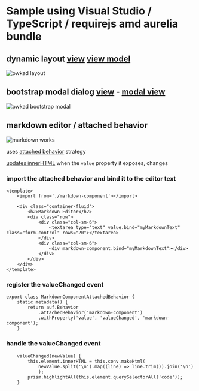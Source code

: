 # Sample using Visual Studio / TypeScript / requirejs amd aurelia bundle

## dynamic layout [view](https://github.com/cmichaelgraham/aurelia-typescript/blob/master/pwkad-aurelia-samples/pwkad-aurelia-samples/views/layout.html#L6-L20) [view model](https://github.com/cmichaelgraham/aurelia-typescript/blob/master/pwkad-aurelia-samples/pwkad-aurelia-samples/views/layout.ts#L16-L26)

![pwkad layout](https://cloud.githubusercontent.com/assets/10272832/6200033/4925e44a-b422-11e4-8516-9757ae06d10d.png)

## bootstrap modal dialog [view](https://github.com/cmichaelgraham/aurelia-typescript/blob/master/pwkad-aurelia-samples/pwkad-aurelia-samples/views/layout.html#L21-L22) - [modal view](https://github.com/cmichaelgraham/aurelia-typescript/blob/master/pwkad-aurelia-samples/pwkad-aurelia-samples/views/modal.html#L2-L18)

![pwkad bootstrap modal](https://cloud.githubusercontent.com/assets/10272832/6200034/5f3704da-b422-11e4-8660-f2aa2f4f43db.png)

## markdown editor / attached behavior

![markdown works](https://cloud.githubusercontent.com/assets/10272832/6199638/7aae7996-b40e-11e4-9c9e-205b6316d2b9.png)

uses [attached behavior](https://github.com/cmichaelgraham/aurelia-typescript/blob/master/pwkad-aurelia-samples/pwkad-aurelia-samples/views/markdown.editor.html#L11) strategy

[updates innerHTML](https://github.com/cmichaelgraham/aurelia-typescript/blob/master/pwkad-aurelia-samples/pwkad-aurelia-samples/views/markdown-component.ts#L31-L35) when the `value` property it exposes, changes

### import the attached behavior and bind it to the editor text

```
<template>
    <import from='./markdown-component'></import>

    <div class="container-fluid">
        <h2>Markdown Editor</h2>
        <div class="row">
            <div class="col-sm-6">
                <textarea type="text" value.bind="myMarkdownText" class="form-control" rows="20"></textarea>
            </div>
            <div class="col-sm-6">
                <div markdown-component.bind="myMarkdownText"></div>
            </div>
        </div>
    </div>
</template>
```

### register the valueChanged event

```
export class MarkdownComponentAttachedBehavior {
    static metadata() {
        return auf.Behavior
            .attachedBehavior('markdown-component')
            .withProperty('value', 'valueChanged', 'markdown-component');
    }
```

### handle the valueChanged event
```
    valueChanged(newValue) {
        this.element.innerHTML = this.conv.makeHtml(
            newValue.split('\n').map((line) => line.trim()).join('\n')
            );
        prism.highlightAll(this.element.querySelectorAll('code'));
    }
```
